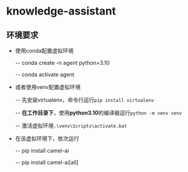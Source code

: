 # knowledge-assistant

## 环境要求

- 使用conda配置虚拟环境
  
  -- conda create -n agent python=3.10
  
  -- conda activate agent

- 或者使用venv配置虚拟环境
  
  -- 先安装virtualenv，命令行运行`pip install virtualenv`

  -- **在工作目录下**，使用**python3.10**的编译器运行`python -m venv venv`
  
  -- 激活虚拟环境`.\venv\Scripts\activate.bat`

- 在该虚拟环境下，依次运行
  
  -- pip install camel-ai
  
  -- pip install camel-ai[all] 
